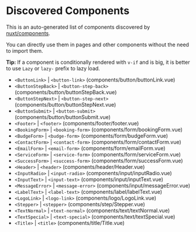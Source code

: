 # Discovered Components

This is an auto-generated list of components discovered by [nuxt/components](https://github.com/nuxt/components).

You can directly use them in pages and other components without the need to import them.

**Tip:** If a component is conditionally rendered with `v-if` and is big, it is better to use `Lazy` or `lazy-` prefix to lazy load.

- `<ButtonLink>` | `<button-link>` (components/button/buttonLink.vue)
- `<ButtonStepBack>` | `<button-step-back>` (components/button/buttonStepBack.vue)
- `<ButtonStepNext>` | `<button-step-next>` (components/button/buttonStepNext.vue)
- `<ButtonSubmit>` | `<button-submit>` (components/button/buttonSubmit.vue)
- `<Footer>` | `<footer>` (components/footer/footer.vue)
- `<BookingForm>` | `<booking-form>` (components/form/bookingForm.vue)
- `<BudgeForm>` | `<budge-form>` (components/form/budgeForm.vue)
- `<ContactForm>` | `<contact-form>` (components/form/contactForm.vue)
- `<EmailForm>` | `<email-form>` (components/form/emailForm.vue)
- `<ServiceForm>` | `<service-form>` (components/form/serviceForm.vue)
- `<SuccessForm>` | `<success-form>` (components/form/successForm.vue)
- `<Header>` | `<header>` (components/header/Header.vue)
- `<InputRadio>` | `<input-radio>` (components/input/inputRadio.vue)
- `<InputText>` | `<input-text>` (components/input/inputText.vue)
- `<MessageError>` | `<message-error>` (components/input/messageError.vue)
- `<LabelText>` | `<label-text>` (components/label/labelText.vue)
- `<LogoLink>` | `<logo-link>` (components/logo/LogoLink.vue)
- `<Stepper>` | `<stepper>` (components/step/Stepper.vue)
- `<TextNormal>` | `<text-normal>` (components/text/textNormal.vue)
- `<TextSpecial>` | `<text-special>` (components/text/textSpecial.vue)
- `<Title>` | `<title>` (components/title/Title.vue)
